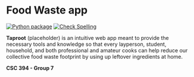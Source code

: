 # Food Waste app

[![Python package](https://github.com/CSC394-FoodTeam/food-waste-app/actions/workflows/main.yml/badge.svg)](https://github.com/CSC394-FoodTeam/food-waste-app/actions/workflows/main.yml) [![Check Spelling](https://github.com/CSC394-FoodTeam/food-waste-app/actions/workflows/spelling.yml/badge.svg)](https://github.com/CSC394-FoodTeam/food-waste-app/actions/workflows/spelling.yml)

**Taproot** (placeholder) is an intuitive web app meant to provide the necessary tools and knowledge so that every layperson, student, household, and both professional and amateur cooks can help reduce our collective food waste footprint by using up leftover ingredients at home.

**CSC 394 - Group 7**
